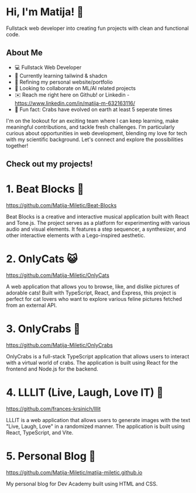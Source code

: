 # Hi, I'm Matija! 🌟  

Fullstack web developer into creating fun projects with clean and functional code.   


## About Me

- 💻 Fullstack Web Developer
- 🌱 Currently learning tailwind & shadcn
- 🧬 Refining my personal website/portfolio
- 👀 Looking to collaborate on ML/AI related projects
- ✉️ Reach me right here on Github! or Linkedin - https://www.linkedin.com/in/matija-m-632163116/
- 🤯 Fun fact: Crabs have evolved on earth at least 5 seperate times

I'm on the lookout for an exciting team where I can keep learning, make meaningful contributions, and tackle fresh challenges. I'm particularly curious about opportunities in web development, blending my love for tech with my scientific background. Let's connect and explore the possibilities together!  


## Check out my projects!


# 1. Beat Blocks 🎼
https://github.com/Matija-Miletic/Beat-Blocks

Beat Blocks is a creative and interactive musical application built with React and Tone.js. The project serves as a platform for experimenting with various audio and visual elements. It features a step sequencer, a synthesizer, and other interactive elements with a Lego-inspired aesthetic.  

# 2. OnlyCats 😺
https://github.com/Matija-Miletic/OnlyCats

A web application that allows you to browse, like, and dislike pictures of adorable cats! Built with TypeScript, React, and Express, this project is perfect for cat lovers who want to explore various feline pictures fetched from an external API.  

# 3. OnlyCrabs 🦀
https://github.com/Matija-Miletic/OnlyCrabs

OnlyCrabs is a full-stack TypeScript application that allows users to interact with a virtual world of crabs. The application is built using React for the frontend and Node.js for the backend. 

# 4. LLLIT (Live, Laugh, Love IT) 🍷
https://github.com/frances-krsinich/lllit

LLLIT is a web application that allows users to generate images with the text "Live, Laugh, Love" in a randomized manner. The application is built using React, TypeScript, and Vite.  

# 5. Personal Blog 📜
https://github.com/Matija-Miletic/matija-miletic.github.io

My personal blog for Dev Academy built using HTML and CSS.  
